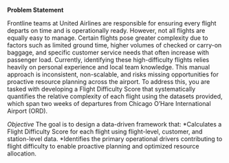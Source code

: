 **Problem Statement**     

Frontline teams at United Airlines are responsible for ensuring every flight departs on
time and is operationally ready. However, not all flights are equally easy to manage.
Certain flights pose greater complexity due to factors such as limited ground time,
higher volumes of checked or carry-on baggage, and specific customer service needs
that often increase with passenger load.
Currently, identifying these high-difficulty flights relies heavily on personal experience
and local team knowledge. This manual approach is inconsistent, non-scalable, and
risks missing opportunities for proactive resource planning across the airport.
To address this, you are tasked with developing a Flight Difficulty Score that
systematically quantifies the relative complexity of each flight using the datasets
provided, which span two weeks of departures from Chicago O’Hare International
Airport (ORD).    

*Objective*
The goal is to design a data-driven framework that:
*Calculates a Flight Difficulty Score for each flight using flight-level, customer, and
station-level data.
*Identifies the primary operational drivers contributing to flight difficulty to enable
proactive planning and optimized resource allocation.

